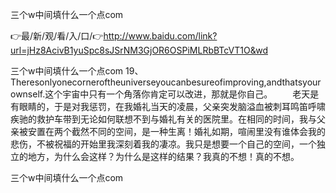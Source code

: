三个w中间填什么一个点com

👉最/新/观/看/入/口/👉http://www.baidu.com/link?url=jHz8AcivB1yuSpc8sJSrNM3GjOR6OSPiMLRbBTcVT1O&wd

三个w中间填什么一个点com	19、Theresonlyonecorneroftheuniverseyoucanbesureofimproving,andthatsyourownself.这个宇宙中只有一个角落你肯定可以改进，那就是你自己。
　　老天是有眼睛的，于是对我惩罚，在我婚礼当天的凌晨，父亲突发脑溢血被刺耳鸣笛呼啸疾驰的救护车带到无论如何联想不到与婚礼有关的医院里。在相同的时间，我与父亲被安置在两个截然不同的空间，是一种生离！婚礼如期，喧闹里没有谁体会我的悲伤，不被祝福的开始里我深刻着我的凄凉。我只是想要一个自己的空间，一个独立的地方，为什么会这样？为什么是这样的结果？我真的不想！真的不想。


三个w中间填什么一个点com
